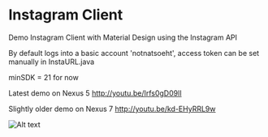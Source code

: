Instagram Client
===============

Demo Instagram Client with Material Design using the Instagram API

By default logs into a basic account 'notnatsoeht', access token can be set manually in InstaURL.java

minSDK = 21 for now

Latest demo on Nexus 5 http://youtu.be/Irfs0gD09lI

Slightly older demo on Nexus 7 http://youtu.be/kd-EHyRRL9w

![Alt text](http://i.imgur.com/K33i3la.png?raw=true "Screenshots")
